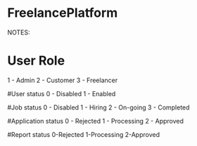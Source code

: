 # FreelancePlatform

NOTES:
# User Role
1 - Admin
2 - Customer
3 - Freelancer

#User status
0 - Disabled
1 - Enabled

#Job status
0 - Disabled
1 - Hiring
2 - On-going
3 - Completed

#Application status
0 - Rejected
1 - Processing
2 - Approved

#Report status
0-Rejected
1-Processing
2-Approved
